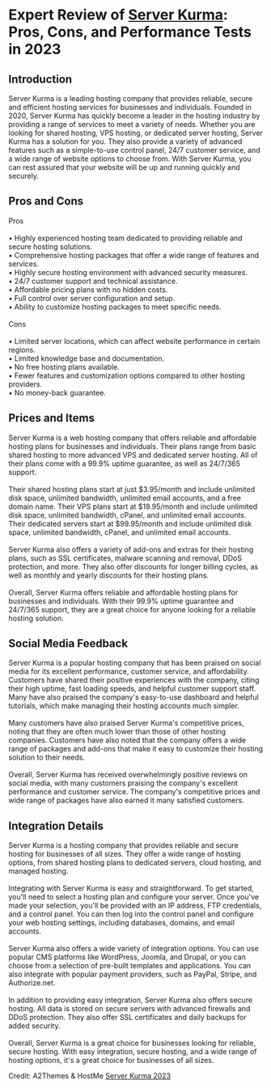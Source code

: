 <h1>Expert Review of <a href="https://a2themes.com/server-kurma-reviews">Server Kurma</a>: Pros, Cons, and Performance Tests in 2023</h1>
<h2>Introduction</h2>
Server Kurma is a leading hosting company that provides reliable, secure and efficient hosting services for businesses and individuals. Founded in 2020, Server Kurma has quickly become a leader in the hosting industry by providing a range of services to meet a variety of needs. Whether you are looking for shared hosting, VPS hosting, or dedicated server hosting, Server Kurma has a solution for you. They also provide a variety of advanced features such as a simple-to-use control panel, 24/7 customer service, and a wide range of website options to choose from. With Server Kurma, you can rest assured that your website will be up and running quickly and securely.
<h2>Pros and Cons</h2>
Pros<br><br>• Highly experienced hosting team dedicated to providing reliable and secure hosting solutions.<br>• Comprehensive hosting packages that offer a wide range of features and services.<br>• Highly secure hosting environment with advanced security measures.<br>• 24/7 customer support and technical assistance.<br>• Affordable pricing plans with no hidden costs.<br>• Full control over server configuration and setup.<br>• Ability to customize hosting packages to meet specific needs.<br><br>Cons<br><br>• Limited server locations, which can affect website performance in certain regions.<br>• Limited knowledge base and documentation.<br>• No free hosting plans available.<br>• Fewer features and customization options compared to other hosting providers.<br>• No money-back guarantee.
<h2>Prices and Items</h2>
Server Kurma is a web hosting company that offers reliable and affordable hosting plans for businesses and individuals. Their plans range from basic shared hosting to more advanced VPS and dedicated server hosting. All of their plans come with a 99.9% uptime guarantee, as well as 24/7/365 support.<br><br>Their shared hosting plans start at just $3.95/month and include unlimited disk space, unlimited bandwidth, unlimited email accounts, and a free domain name. Their VPS plans start at $19.95/month and include unlimited disk space, unlimited bandwidth, cPanel, and unlimited email accounts. Their dedicated servers start at $99.95/month and include unlimited disk space, unlimited bandwidth, cPanel, and unlimited email accounts.<br><br>Server Kurma also offers a variety of add-ons and extras for their hosting plans, such as SSL certificates, malware scanning and removal, DDoS protection, and more. They also offer discounts for longer billing cycles, as well as monthly and yearly discounts for their hosting plans.<br><br>Overall, Server Kurma offers reliable and affordable hosting plans for businesses and individuals. With their 99.9% uptime guarantee and 24/7/365 support, they are a great choice for anyone looking for a reliable hosting solution.
<h2>Social Media Feedback</h2>
Server Kurma is a popular hosting company that has been praised on social media for its excellent performance, customer service, and affordability. Customers have shared their positive experiences with the company, citing their high uptime, fast loading speeds, and helpful customer support staff. Many have also praised the company's easy-to-use dashboard and helpful tutorials, which make managing their hosting accounts much simpler.<br><br>Many customers have also praised Server Kurma's competitive prices, noting that they are often much lower than those of other hosting companies. Customers have also noted that the company offers a wide range of packages and add-ons that make it easy to customize their hosting solution to their needs.<br><br>Overall, Server Kurma has received overwhelmingly positive reviews on social media, with many customers praising the company's excellent performance and customer service. The company's competitive prices and wide range of packages have also earned it many satisfied customers.
<h2>Integration Details</h2>
Server Kurma is a hosting company that provides reliable and secure hosting for businesses of all sizes. They offer a wide range of hosting options, from shared hosting plans to dedicated servers, cloud hosting, and managed hosting.<br><br>Integrating with Server Kurma is easy and straightforward. To get started, you'll need to select a hosting plan and configure your server. Once you've made your selection, you'll be provided with an IP address, FTP credentials, and a control panel. You can then log into the control panel and configure your web hosting settings, including databases, domains, and email accounts.<br><br>Server Kurma also offers a wide variety of integration options. You can use popular CMS platforms like WordPress, Joomla, and Drupal, or you can choose from a selection of pre-built templates and applications. You can also integrate with popular payment providers, such as PayPal, Stripe, and Authorize.net.<br><br>In addition to providing easy integration, Server Kurma also offers secure hosting. All data is stored on secure servers with advanced firewalls and DDoS protection. They also offer SSL certificates and daily backups for added security.<br><br>Overall, Server Kurma is a great choice for businesses looking for reliable, secure hosting. With easy integration, secure hosting, and a wide range of hosting options, it's a great choice for businesses of all sizes.
<p>Credit: A2Themes & HostMe <a href="https://a2themes.com/server-kurma-reviews">Server Kurma 2023</a></p>